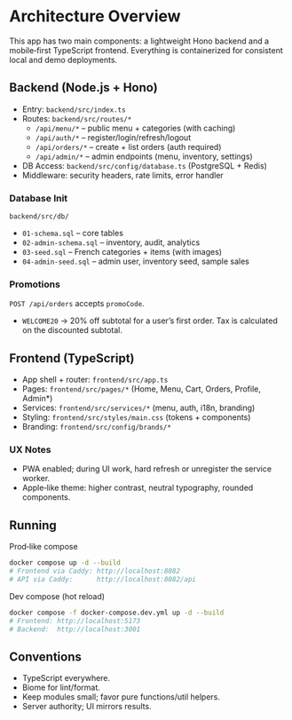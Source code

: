 # Architecture Overview

This app has two main components: a lightweight Hono backend and a mobile‑first TypeScript frontend. Everything is containerized for consistent local and demo deployments.

## Backend (Node.js + Hono)

- Entry: `backend/src/index.ts`
- Routes: `backend/src/routes/*`
  - `/api/menu/*` – public menu + categories (with caching)
  - `/api/auth/*` – register/login/refresh/logout
  - `/api/orders/*` – create + list orders (auth required)
  - `/api/admin/*` – admin endpoints (menu, inventory, settings)
- DB Access: `backend/src/config/database.ts` (PostgreSQL + Redis)
- Middleware: security headers, rate limits, error handler

### Database Init

`backend/src/db/`
- `01-schema.sql` – core tables
- `02-admin-schema.sql` – inventory, audit, analytics
- `03-seed.sql` – French categories + items (with images)
- `04-admin-seed.sql` – admin user, inventory seed, sample sales

### Promotions

`POST /api/orders` accepts `promoCode`.
- `WELCOME20` → 20% off subtotal for a user’s first order. Tax is calculated on the discounted subtotal.

## Frontend (TypeScript)

- App shell + router: `frontend/src/app.ts`
- Pages: `frontend/src/pages/*` (Home, Menu, Cart, Orders, Profile, Admin*)
- Services: `frontend/src/services/*` (menu, auth, i18n, branding)
- Styling: `frontend/src/styles/main.css` (tokens + components)
- Branding: `frontend/src/config/brands/*`

### UX Notes

- PWA enabled; during UI work, hard refresh or unregister the service worker.
- Apple‑like theme: higher contrast, neutral typography, rounded components.

## Running

Prod‑like compose
```bash
docker compose up -d --build
# Frontend via Caddy: http://localhost:8082
# API via Caddy:      http://localhost:8082/api
```

Dev compose (hot reload)
```bash
docker compose -f docker-compose.dev.yml up -d --build
# Frontend: http://localhost:5173
# Backend:  http://localhost:3001
```

## Conventions

- TypeScript everywhere.
- Biome for lint/format.
- Keep modules small; favor pure functions/util helpers.
- Server authority; UI mirrors results.

